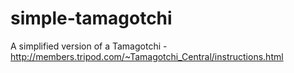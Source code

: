 # simple-tamagotchi
A simplified version of a Tamagotchi - http://members.tripod.com/~Tamagotchi_Central/instructions.html
